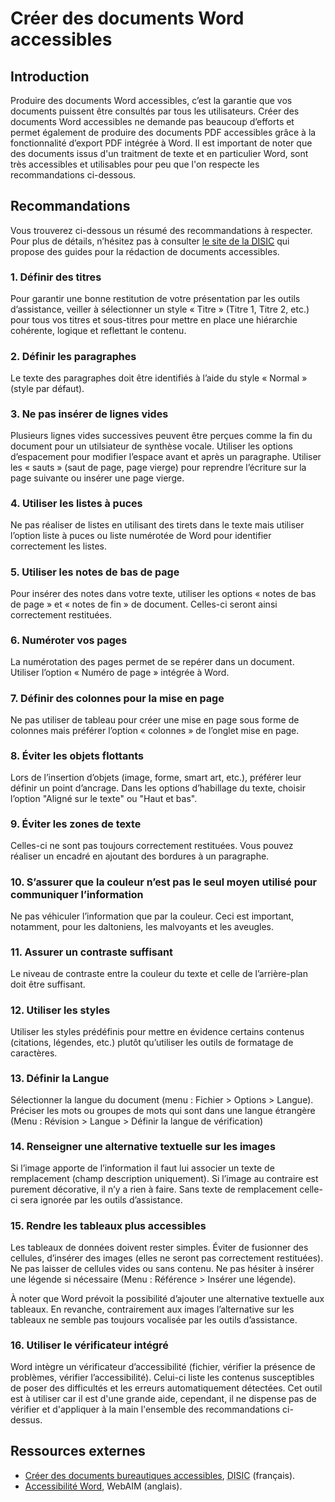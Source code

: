 # Créer des documents Word accessibles
<script>$(document).ready(function () {
    setBreadcrumb([{"label":"Word accessible"}]);
});</script>

<style>h3 {font-size: 1rem;}</style>

## Introduction
Produire des documents Word accessibles, c’est la garantie que vos documents puissent être consultés par tous les utilisateurs. Créer des documents Word accessibles ne demande pas beaucoup d’efforts et permet également de produire des documents PDF accessibles grâce à la fonctionnalité d’export PDF intégrée à Word.
Il est important de noter que des documents issus d'un traitment de texte et en particulier Word, sont très accessibles et utilisables pour peu que l'on respecte les recommandations ci-dessous.

## Recommandations

Vous trouverez ci-dessous un résumé des recommandations à respecter.
Pour plus de détails, n’hésitez pas à consulter <a href="https://disic.github.io/guides-documents_bureautiques_accessibles/html/">le site de la <abbr title="direction interministérielle des systèmes d’information et de communication">DISIC</abbr></a> qui propose des guides pour la rédaction de documents accessibles.

### 1. Définir des titres
Pour garantir une bonne restitution de votre présentation par les outils d’assistance, veiller à sélectionner un style «&nbsp;Titre&nbsp;» (Titre 1, Titre 2, etc.) pour tous vos titres et sous-titres pour mettre en place une hiérarchie cohérente, logique et reflettant le contenu.

### 2. Définir les paragraphes
Le texte des paragraphes doit être identifiés à l’aide du style «&nbsp;Normal&nbsp;» (style par défaut).

### 3. Ne pas insérer de lignes vides
Plusieurs lignes vides successives peuvent être perçues comme la fin du document pour un utilsiateur de synthèse vocale. Utiliser les options d’espacement pour modifier l’espace avant et après un paragraphe. Utiliser les «&nbsp;sauts&nbsp;» (saut de page, page vierge) pour reprendre l’écriture sur la page suivante ou insérer une page vierge.

### 4. Utiliser les listes à puces
Ne pas réaliser de listes en utilisant des tirets dans le texte mais utiliser l’option liste à puces ou liste numérotée de Word pour identifier correctement les listes.

### 5. Utiliser les notes de bas de page
Pour insérer des notes dans votre texte, utiliser les options «&nbsp;notes de bas de page&nbsp;» et «&nbsp;notes de fin&nbsp;» de document. Celles-ci seront ainsi correctement restituées.

### 6. Numéroter vos pages
La numérotation des pages permet de se repérer dans un document. Utiliser l’option «&nbsp;Numéro de page&nbsp;» intégrée à Word.

### 7. Définir des colonnes pour la mise en page
Ne pas utiliser de tableau pour créer une mise en page sous forme de colonnes mais préférer l’option «&nbsp;colonnes&nbsp;» de l’onglet mise en page.

### 8. Éviter les objets flottants
Lors de l’insertion d’objets (image, forme, smart art, etc.), préférer leur définir un point d’ancrage. Dans les options d’habillage du texte, choisir l’option "Aligné sur le texte" ou "Haut et bas".

### 9. Éviter les zones de texte
Celles-ci ne sont pas toujours correctement restituées. Vous pouvez réaliser un encadré en ajoutant des bordures à un paragraphe.

### 10. S’assurer que la couleur n’est pas le seul moyen utilisé pour communiquer l’information
Ne pas véhiculer l’information que par la couleur. Ceci est important, notamment, pour les daltoniens, les malvoyants et les aveugles.

### 11. Assurer un contraste suffisant 
Le niveau de contraste entre la couleur du texte et celle de l’arrière-plan doit être suffisant.

### 12. Utiliser les styles
Utiliser les styles prédéfinis pour mettre en évidence certains contenus (citations, légendes, etc.) plutôt qu’utiliser les outils de formatage de caractères.

### 13. Définir la Langue 
Sélectionner la langue du document (menu&nbsp;: Fichier > Options > Langue).
Préciser les mots ou groupes de mots qui sont dans une langue étrangère (Menu&nbsp;: Révision > Langue > Définir la langue de vérification)

### 14. Renseigner une alternative textuelle sur les images
Si l’image apporte de l’information il faut lui associer un texte de remplacement (champ description uniquement). Si l’image au contraire est purement décorative, il n’y a rien à faire. Sans texte de remplacement celle-ci sera ignorée par les outils d’assistance.

### 15. Rendre les tableaux plus accessibles
Les tableaux de données doivent rester simples. Éviter de fusionner des cellules, d’insérer des images (elles ne seront pas correctement restituées). Ne pas laisser de cellules vides ou sans contenu. 
Ne pas hésiter à insérer une légende si nécessaire (Menu&nbsp;: Référence > Insérer une légende).

À noter que Word prévoit la possibilité d’ajouter une alternative textuelle aux tableaux. En revanche, contrairement aux images l’alternative sur les tableaux ne semble pas toujours vocalisée par les outils d’assistance.

### 16. Utiliser le vérificateur intégré
Word intègre un vérificateur d’accessibilité (fichier, vérifier la présence de problèmes, vérifier l’accessibilité). 
Celui-ci liste les contenus susceptibles de poser des difficultés et les erreurs automatiquement détectées. Cet outil est à utiliser car il est d'une grande aide, cependant, il ne dispense pas de vérifier et d'appliquer à la main l'ensemble des recommandations ci-dessus. 

## Ressources externes

- [Créer des documents bureautiques accessibles](https://disic.github.io/guides-documents_bureautiques_accessibles/html/), <abbr title="direction interministérielle des systèmes d’information et de communication">DISIC</abbr> (français).
- [Accessibilité Word](http://webaim.org/techniques/word/), WebAIM (anglais).

&nbsp;
<!--  This file is part of a11y-guidelines | Our vision of mobile & web accessibility guidelines and best practices, with valid/invalid examples.
 Copyright (C) 2016  Orange SA
 See the Creative Commons Legal Code Attribution-ShareAlike 3.0 Unported License for more details (LICENSE file). -->